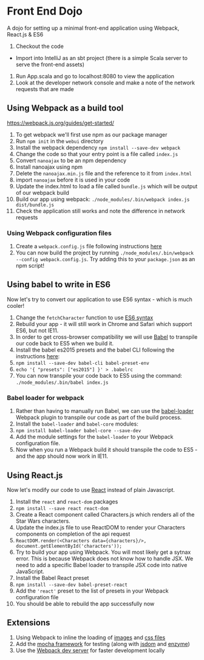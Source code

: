 # Front End Dojo
A dojo for setting up a minimal front-end application using Webpack, React.js &amp; ES6

1. Checkout the code 
  * Import into IntelliJ as an sbt project (there is a simple Scala server to serve the front-end assets)
1. Run App.scala and go to localhost:8080 to view the application
1. Look at the developer network console and make a note of the network requests that are made


## Using Webpack as a build tool
https://webpack.js.org/guides/get-started/

1. To get webpack we'll first use npm as our package manager
1. Run `npm init` in the `webui` directory
1. Install the webpack dependency `npm install --save-dev webpack`
1. Change the code so that your entry point is a file called `index.js`
1. Convert `nanoajax` to be an npm dependency
  1. Install nanoajax using npm
  1. Delete the `nanoajax.min.js` file and the reference to it from `index.html`
  1. import `nanoajax` before it is used in your code
1. Update the index.html to load a file called `bundle.js` which will be output of our webpack build
1. Build our app using webpack: `./node_modules/.bin/webpack index.js dist/bundle.js`
1. Check the application still works and note the difference in network requests

### Using Webpack configuration files

1. Create a `webpack.config.js` file following instructions [here](https://webpack.js.org/guides/get-started/#using-webpack-with-a-config)
1. You can now build the project by running `./node_modules/.bin/webpack --config webpack.config.js`. Try adding this to your `package.json` as an npm script!


## Using babel to write in ES6

Now let's try to convert our application to use ES6 syntax - which is much cooler!

1. Change the `fetchCharacter` function to use [ES6 syntax](http://es6-features.org/)
1. Rebuild your app - it will still work in Chrome and Safari which support ES6, but not IE11.
1. In order to get cross-browser compatibility we will use [Babel](https://babeljs.io/) to transpile our code back to ES5 when we build it.
1. Install the babel es2015 presets and the babel CLI following the instructions [here](http://babeljs.io/docs/plugins/preset-es2015/):
 1. `npm install --save-dev babel-cli babel-preset-env`
 1. `echo '{ "presets": ["es2015"] }' > .babelrc`
1. You can now transpile your code back to ES5 using the command: `./node_modules/.bin/babel index.js`

### Babel loader for webpack

1. Rather than having to manually run Babel, we can use the [babel-loader](https://github.com/babel/babel-loader) Webpack plugin to transpile our code as part of the build process.
1. Install the `babel-loader` and `babel-core` modules:
 1. `npm install babel-loader babel-core --save-dev`
1. Add the module settings for the `babel-loader` to your Webpack configuration file.
1. Now when you run a Webpack build it should transpile the code to ES5 - and the app should now work in IE11.


## Using React.js

Now let's modify our code to use [React](https://facebook.github.io/react/) instead of plain Javascript.

1. Install the `react` and `react-dom` packages
 1. `npm install --save react react-dom`
1. Create a React component called Characters.js which renders all of the Star Wars characters.
1. Update the index.js file to use ReactDOM to render your Characters components on completion of the api request
 1. `ReactDOM.render(<Characters data={characters}/>, document.getElementById('characters'));`
1. Try to build your app using Webpack. You will most likely get a sytnax error. This is because Webpack does not know how to handle JSX. We need to add a specific Babel loader to transpile JSX code into native JavaScript.
1. Install the Babel React preset
 1. `npm install --save-dev babel-preset-react`
 1. Add the `'react'` preset to the list of presets in your Webpack configuration file
1. You should be able to rebuild the app successfully now



## Extensions

1. Using Webpack to inline the loading of [images](https://www.davidmeents.com/blog/how-to-set-up-webpack-image-loader/) and [css files](https://github.com/webpack-contrib/css-loader)
1. Add the [mocha framework](https://mochajs.org/) for testing (along with [jsdom](https://github.com/tmpvar/jsdom) and [enzyme](https://github.com/airbnb/enzyme))
1. Use the [Webpack dev server](https://webpack.github.io/docs/webpack-dev-server.html) for faster development locally



